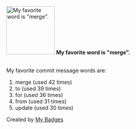 <img src="https://github.com/my-badges/my-badges/blob/master/src/all-badges/favorite-word/favorite-word.png?raw=true" alt="My favorite word is &quot;merge&quot;." title="My favorite word is &quot;merge&quot;." width="128">
<strong>My favorite word is &quot;merge&quot;.</strong>
<br><br>

My favorite commit message words are:

1. merge (used 42 times)
2. to (used 39 times)
3. for (used 36 times)
4. from (used 31 times)
5. update (used 30 times)


Created by <a href="https://github.com/my-badges/my-badges">My Badges</a>